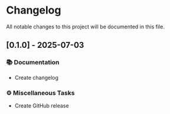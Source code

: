 # Changelog

All notable changes to this project will be documented in this file.

## [0.1.0] - 2025-07-03

### 📚 Documentation

- Create changelog

### ⚙️  Miscellaneous Tasks

- Create GitHub release


